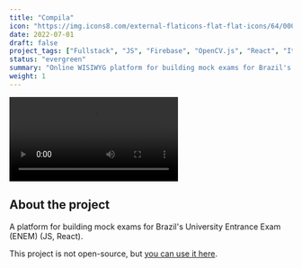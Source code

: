 ```yaml
---
title: "Compila"
icon: "https://img.icons8.com/external-flaticons-flat-flat-icons/64/000000/external-exam-university-flaticons-flat-flat-icons-3.png"
date: 2022-07-01
draft: false
project_tags: ["Fullstack", "JS", "Firebase", "OpenCV.js", "React", "Item Response Theory" ]
status: "evergreen"
summary: "Online WISIWYG platform for building mock exams for Brazil's University Entrance Exam"
weight: 1
---
```


<div>
<video src="https://user-images.githubusercontent.com/35240934/128615158-9dfc24b0-abb2-4f52-9f86-f6b08ae7f731.mp4" autoplay="true" loop="true"></video>
</div>

## About the project

A platform for building mock exams for Brazil's University Entrance Exam (ENEM) (JS, React).

This project is not open-source, but <a href="https://compila-e88be.web.app/">you can use it here</a>.
